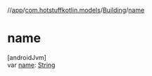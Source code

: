 //[app](../../../index.md)/[com.hotstuffkotlin.models](../index.md)/[Building](index.md)/[name](name.md)

# name

[androidJvm]\
var [name](name.md): [String](https://kotlinlang.org/api/latest/jvm/stdlib/kotlin/-string/index.html)
